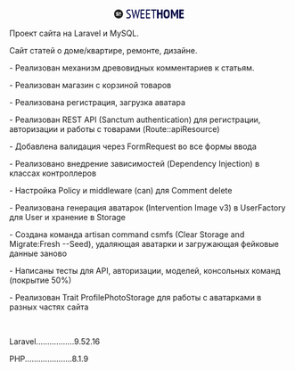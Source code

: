 <p align="center"><img src="https://github.com/Juster-7/sweethome.local/blob/main/public/images/logo4.png"></p>
<p>Проект сайта на Laravel и MySQL.</p>
<p>Сайт статей о доме/квартире, ремонте, дизайне.</p>
<p>- Реализован механизм древовидных комментариев к статьям.</p>
<p>- Реализован магазин с корзиной товаров</p>
<p>- Реализована регистрация, загрузка аватара</p>
<p>- Реализован REST API (Sanctum authentication) для регистрации, авторизации и работы с товарами (Route::apiResource)</p>
<p>- Добавлена валидация через FormRequest во все формы ввода</p>
<p>- Реализовано внедрение зависимостей (Dependency Injection) в классах контроллеров</p>
<p>- Настройка Policy и middleware (can) для Comment delete</p>
<p>- Реализована генерация аватарок (Intervention Image v3) в UserFactory для User и хранение в Storage</p>
<p>- Создана команда artisan command csmfs (Clear Storage and Migrate:Fresh --Seed), удаляющая аватарки и загружающая фейковые данные заново</p>
<p>- Написаны тесты для API, авторизации, моделей, консольных команд (покрытие 50%)</p>
<p>- Реализован Trait ProfilePhotoStorage для работы с аватарками в разных частях сайта</p>
<br>
<p>Laravel.................9.52.16</p>
<p>PHP.....................8.1.9</p>
